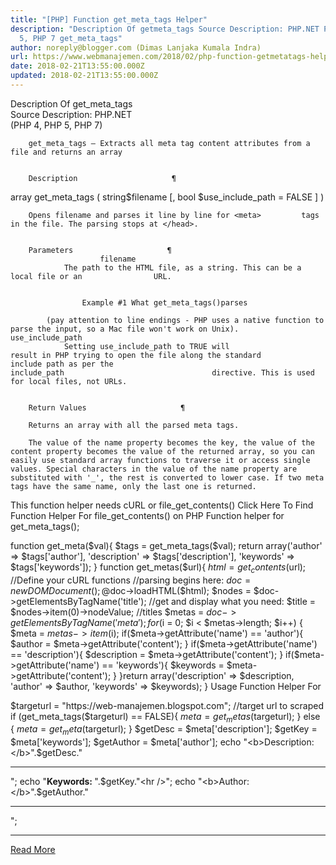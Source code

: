 ```yaml
---
title: "[PHP] Function get_meta_tags Helper"
description: "Description Of getmeta_tags Source Description: PHP.NET PHP 4, PHP
  5, PHP 7 get_meta_tags"
author: noreply@blogger.com (Dimas Lanjaka Kumala Indra)
url: https://www.webmanajemen.com/2018/02/php-function-getmetatags-helper.html
date: 2018-02-21T13:55:00.000Z
updated: 2018-02-21T13:55:00.000Z
---
```


Description Of get_meta_tags     
Source Description: PHP.NET      
        (PHP 4, PHP 5, PHP 7)     
    
        get_meta_tags — Extracts all meta tag content attributes from a         file and returns an array     

    
        Description                     ¶             
    
array get_meta_tags ( string$filename [, bool        $use_include_path = FALSE ] )     
    
        Opens filename and parses it line by line for <meta>         tags in the file. The parsing stops at </head>.     

    
        Parameters                     ¶             
                        filename                            
                The path to the HTML file, as a string. This can be a local file or an                URL.             
            
                
                    Example #1 What get_meta_tags()parses                 
                
                    
                        
<meta name="author" content="name">
<meta name="keywords" content="php documentation">
<meta name="DESCRIPTION" content="a php manual">
<meta name="geo.position" content="49.33;-86.59">
</head> <!-- parsing stops here -->
                    
                
            
            (pay attention to line endings - PHP uses a native function to             parse the input, so a Mac file won't work on Unix).                             use_include_path                            
                Setting use_include_path to TRUE will                 result in PHP trying to open the file along the standard                 include path as per the                                     include_path                                 directive. This is used for local files, not URLs.             
            
    
        Return Values                     ¶             
    
        Returns an array with all the parsed meta tags.     
    
        The value of the name property becomes the key, the value of the         content property becomes the value of the returned array, so you can         easily use standard array functions to traverse it or access single         values. Special characters in the value of the name property are         substituted with '_', the rest is converted to lower case. If two meta         tags have the same name, only the last one is returned.     
 
This function helper needs cURL or file_get_contents()
Click Here To Find Function Helper For file_get_contents() on PHP
 Function helper for get_meta_tags();

function get_meta($val){
$tags = get_meta_tags($val);
return array('author' => $tags['author'], 'description' => $tags['description'], 'keywords' => $tags['keywords']);
}
function get_metas($url){
$html = get_contents($url); //Define your cURL functions 
//parsing begins here:
$doc = new DOMDocument();
@$doc->loadHTML($html);
$nodes = $doc->getElementsByTagName('title');
//get and display what you need:
$title = $nodes->item(0)->nodeValue; //titles
$metas = $doc->getElementsByTagName('meta');
for ($i = 0; $i < $metas->length; $i++)
{    $meta = $metas->item($i);
    if($meta->getAttribute('name') == 'author'){
        $author = $meta->getAttribute('content');
        }
    if($meta->getAttribute('name') == 'description'){
        $description = $meta->getAttribute('content');
        }
    if($meta->getAttribute('name') == 'keywords'){
        $keywords = $meta->getAttribute('content');
        }
}return array('description' => $description, 'author' => $author, 'keywords' => $keywords);
}
Usage Function Helper For

$targeturl = "https://web-manajemen.blogspot.com"; //target url to scraped
if (get_meta_tags($targeturl) == FALSE){
$meta = get_metas($targeturl);
} else {
$meta = get_meta($targeturl);
}
$getDesc = $meta['description'];
$getKey = $meta['keywords'];
$getAuthor = $meta['author'];
echo "<b>Description: </b>".$getDesc."<hr />";
echo "<b>Keywords: </b>".$getKey."<hr />";
echo "<b>Author: </b>".$getAuthor."<hr />";<hr/> <a href="https://www.webmanajemen.com/2018/02/php-function-getmetatags-helper.html" rel="follow" class="button" id="read-more">Read More</a>